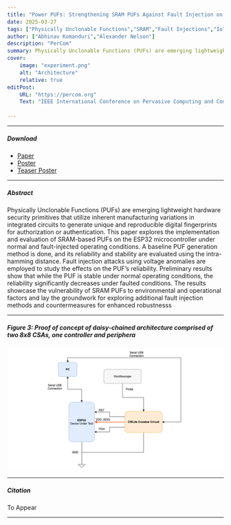 ```yaml
---
title: "Power PUFs: Strengthening SRAM PUFs Against Fault Injection on Low-Cost IoT Devices" 
date: 2025-03-27
tags: ["Physically Unclonable Functions","SRAM","Fault Injections","IoT Devices", "Hardware Security"]
author: ["Abhinav Komanduri","Alexander Nelson"]
description: "PerCom" 
summary: Physically Unclonable Functions (PUFs) are emerging lightweight hardware security primitives that utilize inherent manufacturing variations in integrated circuits to generate unique and reproducible digital fingerprints for authorization or authentication or authentication.
cover:
    image: "experiment.png"
    alt: "Architecture"
    relative: true
editPost:
    URL: "https://percom.org"
    Text: "IEEE International Conference on Pervasive Computing and Communications Workshops (PerCom Workshops)"

---
```


---

##### Download

+ [Paper](percom_paper.pdf)
+ [Poster](percom_poster.pdf)
+ [Teaser Poster](percom_minute.pdf)

---

##### Abstract

Physically Unclonable Functions (PUFs) are emerging lightweight hardware security primitives that utilize inherent manufacturing variations in integrated circuits to generate unique and reproducible digital fingerprints for authorization or authentication. This paper explores the implementation and evaluation of SRAM-based PUFs on the ESP32 microcontroller under normal and fault-injected operating conditions. A baseline PUF generation method is done, and its reliability and stability are evaluated using the intra-hamming distance. Fault injection attacks using voltage anomalies are employed to study the effects on the PUF’s reliability. Preliminary results show that while the PUF is stable under normal operating conditions, the reliability significantly decreases under faulted conditions. The results showcase the vulnerability of SRAM PUFs to environmental and operational factors and lay the groundwork for exploring additional fault injection methods and countermeasures for enhanced robustnesss

---

##### Figure 3: Proof of concept of daisy-chained architecture comprised of two 8x8 CSAs, one controller and periphera

![](experiment.png)

---

##### Citation

To Appear

---

